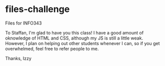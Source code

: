 files-challenge
===============

Files for INFO343


To Staffan,
I'm glad to have you  this class!  I have a good amount of oknowledge of HTML and CSS, although my JS is still a little weak.  However, I plan on helping out other students whenever I can, so if you get overwhelmed, feel free to refer people to me.

Thanks,
Izzy
